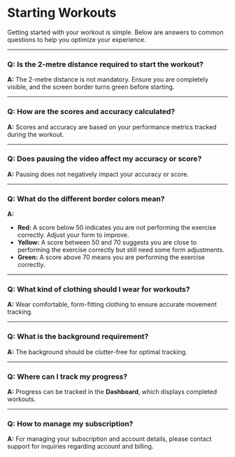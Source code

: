 # Starting Workouts

Getting started with your workout is simple. Below are answers to common questions to help you optimize your experience.

---

### Q: Is the 2-metre distance required to start the workout?

**A:** The 2-metre distance is not mandatory. Ensure you are completely visible, and the screen border turns green before starting.

---

### Q: How are the scores and accuracy calculated?

**A:** Scores and accuracy are based on your performance metrics tracked during the workout.

---

### Q: Does pausing the video affect my accuracy or score?

**A:** Pausing does not negatively impact your accuracy or score.

---

### Q: What do the different border colors mean?

**A:**

- **Red:** A score below 50 indicates you are not performing the exercise correctly. Adjust your form to improve.
- **Yellow:** A score between 50 and 70 suggests you are close to performing the exercise correctly but still need some form adjustments.
- **Green:** A score above 70 means you are performing the exercise correctly.

---

### Q: What kind of clothing should I wear for workouts?

**A:** Wear comfortable, form-fitting clothing to ensure accurate movement tracking.

---

### Q: What is the background requirement?

**A:** The background should be clutter-free for optimal tracking.

---

### Q: Where can I track my progress?

**A:** Progress can be tracked in the **Dashboard**, which displays completed workouts.

---

### Q: How to manage my subscription?

**A:** For managing your subscription and account details, please contact support for inquiries regarding account and billing.
